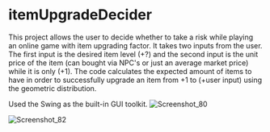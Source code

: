 # itemUpgradeDecider
This project allows the user to decide whether to take a risk while playing an online game with item upgrading factor. It takes two inputs from the user. The first input is the desired item level (+?) and the second input is the unit price of the item (can bought via NPC's or just an average market price) while it is only (+1). The code calculates the expected amount of items to have in order to successfully upgrade an item from +1 to (+user input) using the geometric distribution.

Used the Swing as the built-in GUI toolkit. 
![Screenshot_80](https://user-images.githubusercontent.com/40829087/227714325-6ad39e60-c04c-4500-abb6-76607cd1454b.png)


![Screenshot_82](https://user-images.githubusercontent.com/40829087/227714923-82b581b9-e863-4615-9f9d-11531fb8b403.png)
